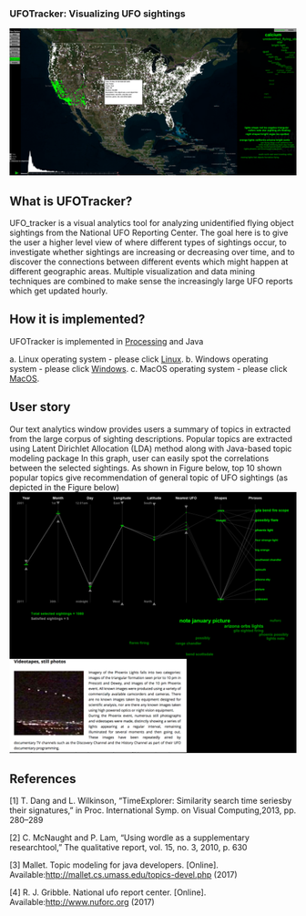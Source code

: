 ### UFOTracker: Visualizing UFO sightings
![ScreenShot](https://github.com/iDataVisualizationLab/UFO/blob/master/images/maingit.png)

## What is UFOTracker?
UFO_tracker is a visual analytics tool for analyzing unidentified flying object sightings from the National UFO Reporting Center. The goal here is to give the user a higher level view of where different types of sightings occur, to investigate whether sightings are increasing or decreasing over time, and to discover the connections between different events which might happen at different geographic areas. Multiple visualization and data mining techniques are combined to make sense the increasingly large UFO reports which get updated hourly.  

## How it is implemented? 
UFOTracker is implemented in [Processing](http://processing.org) and Java 

a. Linux operating system - please click [Linux](http://myweb.ttu.edu/vinhtngu/UFO/application.linux.zip).
b. Windows operating system - please click [Windows](http://myweb.ttu.edu/vinhtngu/UFO/application.windows.zip).
c. MacOS operating system - please click [MacOS](http://myweb.ttu.edu/vinhtngu/UFO/applicationMac.zip).
 
## User story
Our text analytics window provides users a summary of topics in extracted from the large corpus of sighting descriptions. Popular topics are extracted using Latent Dirichlet Allocation (LDA) method along with Java-based topic modeling package
In this graph, user can easily  spot the  correlations  between  the  selected  sightings. As shown in Figure below, top 10 shown popular topics give recommendation of general topic of UFO sightings (as depicted in the Figure below)
![Everything Is AWESOME](https://github.com/iDataVisualizationLab/UFO/blob/master/images/AZ.png)


## References
[1] T. Dang and L. Wilkinson, “TimeExplorer: Similarity search time seriesby their signatures,” in Proc. International Symp. on Visual Computing,2013, pp. 280–289

[2] C. McNaught and P. Lam, “Using wordle as a supplementary researchtool,” The qualitative report, vol. 15, no. 3, 2010, p. 630

[3] Mallet.   Topic   modeling   for   java   developers.   [Online].   Available:http://mallet.cs.umass.edu/topics-devel.php (2017)

[4] R.   J.   Gribble.   National   ufo   report   center.   [Online].   Available:http://www.nuforc.org (2017)
